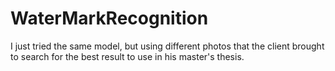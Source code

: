 # WaterMarkRecognition
I just tried the same model, but using different photos that the client brought to search for the best result to use in his master's thesis.
